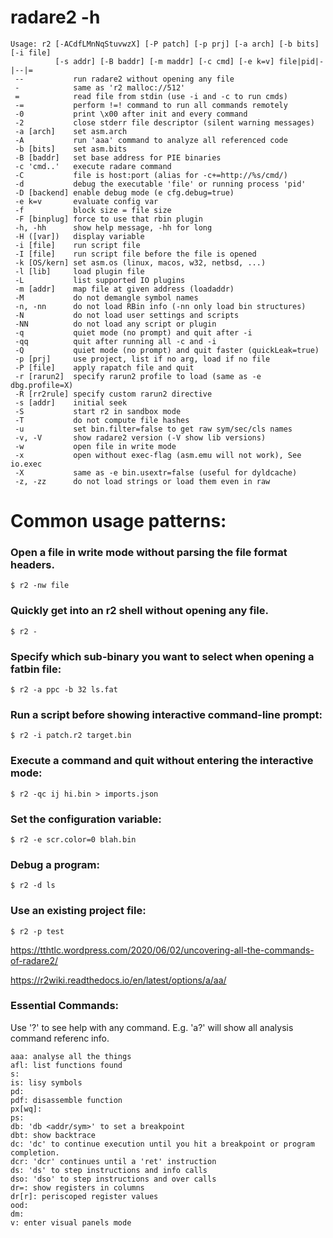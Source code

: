 # radare2 -h           

```
Usage: r2 [-ACdfLMnNqStuvwzX] [-P patch] [-p prj] [-a arch] [-b bits] [-i file]
          [-s addr] [-B baddr] [-m maddr] [-c cmd] [-e k=v] file|pid|-|--|=
 --           run radare2 without opening any file
 -            same as 'r2 malloc://512'
 =            read file from stdin (use -i and -c to run cmds)
 -=           perform !=! command to run all commands remotely
 -0           print \x00 after init and every command
 -2           close stderr file descriptor (silent warning messages)
 -a [arch]    set asm.arch
 -A           run 'aaa' command to analyze all referenced code
 -b [bits]    set asm.bits
 -B [baddr]   set base address for PIE binaries
 -c 'cmd..'   execute radare command
 -C           file is host:port (alias for -c+=http://%s/cmd/)
 -d           debug the executable 'file' or running process 'pid'
 -D [backend] enable debug mode (e cfg.debug=true)
 -e k=v       evaluate config var
 -f           block size = file size
 -F [binplug] force to use that rbin plugin
 -h, -hh      show help message, -hh for long
 -H ([var])   display variable
 -i [file]    run script file
 -I [file]    run script file before the file is opened
 -k [OS/kern] set asm.os (linux, macos, w32, netbsd, ...)
 -l [lib]     load plugin file
 -L           list supported IO plugins
 -m [addr]    map file at given address (loadaddr)
 -M           do not demangle symbol names
 -n, -nn      do not load RBin info (-nn only load bin structures)
 -N           do not load user settings and scripts
 -NN          do not load any script or plugin
 -q           quiet mode (no prompt) and quit after -i
 -qq          quit after running all -c and -i
 -Q           quiet mode (no prompt) and quit faster (quickLeak=true)
 -p [prj]     use project, list if no arg, load if no file
 -P [file]    apply rapatch file and quit
 -r [rarun2]  specify rarun2 profile to load (same as -e dbg.profile=X)
 -R [rr2rule] specify custom rarun2 directive
 -s [addr]    initial seek
 -S           start r2 in sandbox mode
 -T           do not compute file hashes
 -u           set bin.filter=false to get raw sym/sec/cls names
 -v, -V       show radare2 version (-V show lib versions)
 -w           open file in write mode
 -x           open without exec-flag (asm.emu will not work), See io.exec
 -X           same as -e bin.usextr=false (useful for dyldcache)
 -z, -zz      do not load strings or load them even in raw
```


# Common usage patterns:
### Open a file in write mode without parsing the file format headers.
```
$ r2 -nw file
```
### Quickly get into an r2 shell without opening any file.
```
$ r2 -
```
### Specify which sub-binary you want to select when opening a fatbin file:
```
$ r2 -a ppc -b 32 ls.fat
```
### Run a script before showing interactive command-line prompt:
```
$ r2 -i patch.r2 target.bin
```
### Execute a command and quit without entering the interactive mode:
```
$ r2 -qc ij hi.bin > imports.json
```
### Set the configuration variable:
```
$ r2 -e scr.color=0 blah.bin
```
### Debug a program:
```
$ r2 -d ls
```
### Use an existing project file:
```
$ r2 -p test
```




https://tthtlc.wordpress.com/2020/06/02/uncovering-all-the-commands-of-radare2/

https://r2wiki.readthedocs.io/en/latest/options/a/aa/

### Essential Commands:
Use '?' to see help with any command. E.g. 'a?' will show all analysis command referenc info. 
```
aaa: analyse all the things
afl: list functions found
s: 
is: lisy symbols
pd: 
pdf: disassemble function
px[wq]: 
ps: 
db: 'db <addr/sym>' to set a breakpoint
dbt: show backtrace
dc: 'dc' to continue execution until you hit a breakpoint or program completion. 
dcr: 'dcr' continues until a 'ret' instruction
ds: 'ds' to step instructions and info calls
dso: 'dso' to step instructions and over calls
dr=: show registers in columns
dr[r]: periscoped register values
ood: 
dm: 
v: enter visual panels mode
```


